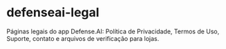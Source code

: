 # defenseai-legal
Páginas legais do app Defense.AI: Política de Privacidade, Termos de Uso, Suporte, contato e arquivos de verificação para lojas.
